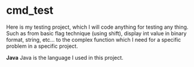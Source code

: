 # cmd_test

Here is my testing project, which I will code anything for testing any thing. Such as from basic flag technique (using shift), display int value in binary format, string, etc... to the complex function which I need for a specific problem in a specific project.

**Java**
Java is the language I used in this project.
